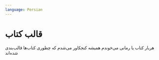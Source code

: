 ```yaml
---
language: Persian
---
```


# قالب کتاب

هربار کتاب یا رمانی می‌خوندم
همیشه کنجکاور می‌شدم که چطوری کتاب‌ها قالب‌بندی شده‌اند

